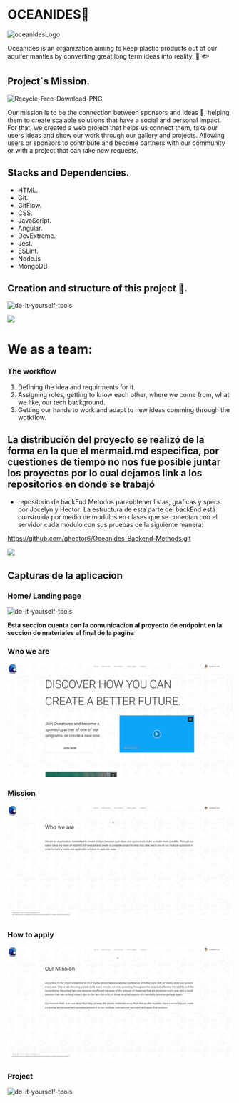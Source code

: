 # OCEANIDES🌊



![oceanidesLogo](https://user-images.githubusercontent.com/99938141/168455085-edbeb4ee-7dfe-4fc9-bdb7-bfe6f846ead5.png)


Oceanides is an organization aiming to keep plastic products out of our aquifer mantles by converting great long term ideas into reality. 🐢 🐟

## Project´s Mission. 


![Recycle-Free-Download-PNG](https://user-images.githubusercontent.com/99938141/168455118-7d8766ad-68e5-4cb0-bc8d-ac1abda3cc25.png)

Our mission is to be the connection between sponsors and ideas 🧠, helping them to create scalable solutions that have a social and personal impact. For that, we created a web project that helps us connect them, take our users ideas and show our work through our gallery and projects. 
Allowing users or sponsors to contribute and become partners with our community or with a project that can take new requests. 

## Stacks and Dependencies.

- HTML.
- Git.
- GitFlow.
- CSS.
- JavaScript.
- Angular.
- DevExtreme.
- Jest.
- ESLint.
- Node.js
- MongoDB

## Creation and structure of this project 🔨.

![do-it-yourself-tools](https://user-images.githubusercontent.com/99938141/168456026-b09da4e2-c18b-499e-b11e-1f488c5f1617.gif)


[![](https://mermaid.ink/img/pako:eNpVkctugzAQRX9l5FUrEXXPohLhkaaLtmoStRJkMcEDmQZsakykCPLvNYRKrVfXd8687F7kWpLwRWmwOcI2yhS4E6SvYRy8rKN4s4fF4nEIDaFlVcKWsB5geRdRwWo03oz-otwCKgkWT6Nl6LtjU5OyLRTaANv7W9nlWAvCPmhbLqdsVpLPLDusWpfdntrrjQynrrv1w-5zgChN8MC6Qg_esav2f5HEaGUhVnKI0zHowbPOqboo-IctMT9NFCTpivUZlbqwB0-Uz1g0Yqv-gw4QNM08RTyZN53MerwJT9RkamTpXq4fnUzYI9WUCd9JSYWbxGYiU1eHdo1ES7Fkq43wC7cqeQI7qzcXlQvfmo5-oYjRfUQ9U9cfB8SEfg)](https://mermaid-js.github.io/mermaid-live-editor/edit#pako:eNpVkctugzAQRX9l5FUrEXXPohLhkaaLtmoStRJkMcEDmQZsakykCPLvNYRKrVfXd8687F7kWpLwRWmwOcI2yhS4E6SvYRy8rKN4s4fF4nEIDaFlVcKWsB5geRdRwWo03oz-otwCKgkWT6Nl6LtjU5OyLRTaANv7W9nlWAvCPmhbLqdsVpLPLDusWpfdntrrjQynrrv1w-5zgChN8MC6Qg_esav2f5HEaGUhVnKI0zHowbPOqboo-IctMT9NFCTpivUZlbqwB0-Uz1g0Yqv-gw4QNM08RTyZN53MerwJT9RkamTpXq4fnUzYI9WUCd9JSYWbxGYiU1eHdo1ES7Fkq43wC7cqeQI7qzcXlQvfmo5-oYjRfUQ9U9cfB8SEfg)

# We as a team:

### The workflow 

1. Defining the idea and requirments for it.
2. Assigning roles, getting to know each other, where we come from, what we like, our tech background.
3. Getting our hands to work and adapt to new ideas comming through the wotkflow.

## La distribución del proyecto se realizó de la forma en la que el mermaid.md especifica, por cuestiones de tiempo no nos fue posible  juntar los proyectos por lo cual dejamos link a los repositorios en donde se trabajó 

- repositorio de backEnd Metodos paraobtener listas, graficas y specs por Jocelyn y Hector:
La estructura de esta parte del backEnd está construida por medio de modulos en clases que se conectan con el servidor cada modulo con sus pruebas  de la siguiente manera: 

https://github.com/ghector6/Oceanides-Backend-Methods.git

[![](https://mermaid.ink/img/pako:eNplkEEKwjAQRa8yzNb2AsVd9QK6zWZIRhtIGkmmgtTe3di00OosQvj__c8wI-pgGBvUjlI6WbpH8qqHPFeOT45wfNc1PLIrVrehlxic41iQ8v6Zu8y3xmreoYs2YxcmkyOwbZyX-YHHYgEcIAllHTxLF0wq-rRNwtK6yRSh_dqruAuWwQo9R0_W5JPMaYXSsWeFTf4avtHgRKHqp4wOD0PCZ2MlRGxu5BJXSIOE66vX2EgceIWWyy7U9AG-5HlH)](https://mermaid.live/edit#pako:eNplkEEKwjAQRa8yzNb2AsVd9QK6zWZIRhtIGkmmgtTe3di00OosQvj__c8wI-pgGBvUjlI6WbpH8qqHPFeOT45wfNc1PLIrVrehlxic41iQ8v6Zu8y3xmreoYs2YxcmkyOwbZyX-YHHYgEcIAllHTxLF0wq-rRNwtK6yRSh_dqruAuWwQo9R0_W5JPMaYXSsWeFTf4avtHgRKHqp4wOD0PCZ2MlRGxu5BJXSIOE66vX2EgceIWWyy7U9AG-5HlH)

## Capturas de la aplicacion

### Home/ Landing page
![do-it-yourself-tools](./images/home.gif)

**Esta seccion cuenta con la comunicacion al proyecto de endpoint en la seccion de materiales al final de la pagina**

### Who we are
![do-it-yourself-tools](./images/whoweare.gif)

### Mission
![do-it-yourself-tools](./images/mission.gif)

### How to apply
![do-it-yourself-tools](./images/apply.gif)

### Project
![do-it-yourself-tools](./images/projects.gif)
